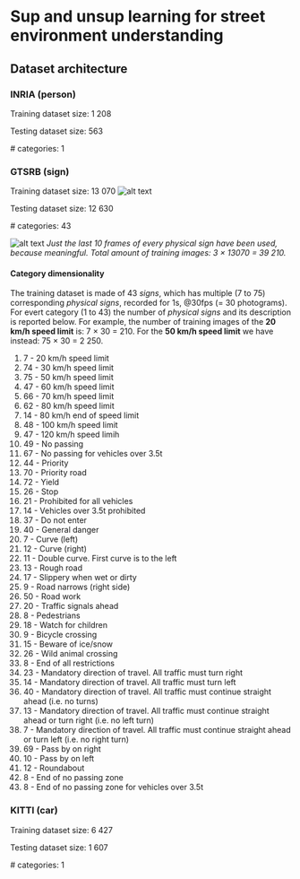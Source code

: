 # Sup and unsup learning for street environment understanding

## Dataset architecture

### INRIA (person)

Training dataset size: 1 208

Testing dataset size: 563

\# categories: 1

### GTSRB (sign)

Training dataset size: 13 070
![alt text][pin]

Testing dataset size: 12 630

\# categories: 43

![alt text][pin] *Just the last 10 frames of every physical sign have been used, because meaningful.* 
*Total amount of training images: 3 × 13070 = 39 210.*

#### Category dimensionality

The training dataset is made of 43 *signs*, which has multiple (7 to 75) corresponding *physical signs*, recorded for 1s, @30fps (= 30 photograms). 
For evert category (1 to 43) the number of *physical signs* and its description is reported below. 
For example, the number of training images of the **20 km/h speed limit** is: 7 × 30 = 210. 
For the **50 km/h speed limit** we have instead: 75 × 30 = 2 250.

1. 7  - 20 km/h speed limit
2. 74 - 30 km/h speed limit
3. 75 - 50 km/h speed limit
4. 47 - 60 km/h speed limit
5. 66 - 70 km/h speed limit
6. 62 - 80 km/h speed limit
7. 14 - 80 km/h end of speed limit
8. 48 - 100 km/h speed limit
9. 47 - 120 km/h speed limih
10. 49 - No passing
11. 67 - No passing for vehicles over 3.5t
12. 44 - Priority
13. 70 - Priority road
14. 72 - Yield
15. 26 - Stop
16. 21 - Prohibited for all vehicles
17. 14 - Vehicles over 3.5t prohibited
18. 37 - Do not enter
19. 40 - General danger
20. 7 - Curve (left)
21. 12 - Curve (right)
22. 11 - Double curve. First curve is to the left
23. 13 - Rough road
24. 17 - Slippery when wet or dirty
25. 9 - Road narrows (right side)
26. 50 - Road work
27. 20 - Traffic signals ahead
28. 8 - Pedestrians
29. 18 - Watch for children
30. 9 - Bicycle crossing
31. 15 - Beware of ice/snow
32. 26 - Wild animal crossing
33. 8 - End of all restrictions
34. 23 - Mandatory direction of travel. All traffic must turn right
35. 14 - Mandatory direction of travel. All traffic must turn left
36. 40 - Mandatory direction of travel. All traffic must continue straight ahead (i.e. no turns)
37. 13 - Mandatory direction of travel. All traffic must continue straight ahead or turn right (i.e. no left turn)
38. 7 - Mandatory direction of travel. All traffic must continue straight ahead or turn left (i.e. no right turn)
39. 69 - Pass by on right
40. 10 - Pass by on left
41. 12 - Roundabout
42. 8 - End of no passing zone
43. 8 - End of no passing zone for vehicles over 3.5t

### KITTI (car)

Training dataset size: 6 427

Testing dataset size: 1 607

\# categories: 1

[pin]: http://icons.iconarchive.com/icons/icons-land/vista-map-markers/16/Map-Marker-Push-Pin-1-Right-Azure-icon.png
